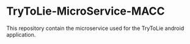 # TryToLie-MicroService-MACC
This repository contain the microservice used for the TryToLie android application.
